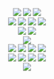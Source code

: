 <div align="center">

  <img src="https://img.shields.io/badge/Python-007C92?style=for-the-badge&logo=python&logoColor=white" />
  <img src="https://img.shields.io/badge/HTML5-E34F26?style=for-the-badge&logo=html5&logoColor=white" />
  <img src="https://img.shields.io/badge/CSS3-1572B6?style=for-the-badge&logo=css3&logoColor=white" />
  <br>
  <img src="https://img.shields.io/badge/Jinja-F10000?style=for-the-badge&logo=jinja&logoColor=white" />
  <img src="https://img.shields.io/badge/Flask-000000?style=for-the-badge&logo=flask&logoColor=white" />
  <img src="https://img.shields.io/badge/Aiohttp-2C5BB4?style=for-the-badge&logo=python&logoColor=white" />
  <img src="https://img.shields.io/badge/BeautifulSoup-4F76E2?style=for-the-badge&logo=python&logoColor=white" />
  <br>
  <img src="https://img.shields.io/badge/Faker-FFB000?style=for-the-badge&logo=python&logoColor=white" />
  <img src="https://img.shields.io/badge/PYDANTIC-ED2466?style=for-the-badge&logo=pydantic&logoColor=white"/>
  <br>
  <img src="https://img.shields.io/badge/Aiogram-3C87D7?style=for-the-badge&logo=python&logoColor=white" />
  <br>
  <img src="https://img.shields.io/badge/SQLite-003B57?style=for-the-badge&logo=sqlite&logoColor=blue" />
  <img src="https://img.shields.io/badge/SQLAlchemy-FDAE45?style=for-the-badge&logo=python&logoColor=white" />
  <img src="https://img.shields.io/badge/PostgreSQL-4169E1?style=for-the-badge&logo=postgresql&logoColor=white" />
  <img src="https://img.shields.io/badge/Redis-D82C20?style=for-the-badge&logo=redis&logoColor=white" />
  <br>
  <img src="https://img.shields.io/badge/Git-F05032?style=for-the-badge&logo=git&logoColor=white" />
  <img src="https://img.shields.io/badge/GitHub-181717?style=for-the-badge&logo=github&logoColor=white" />
  <img src="https://img.shields.io/badge/Docker-2496ED?style=for-the-badge&logo=docker&logoColor=white" />
  <img src="https://img.shields.io/badge/Poetry-000000?style=for-the-badge&logo=poetry&logoColor=white" />
  <br>
  <img src="https://img.shields.io/badge/Windows-0078D6?style=for-the-badge&logo=windows&logoColor=white" />
</div>




